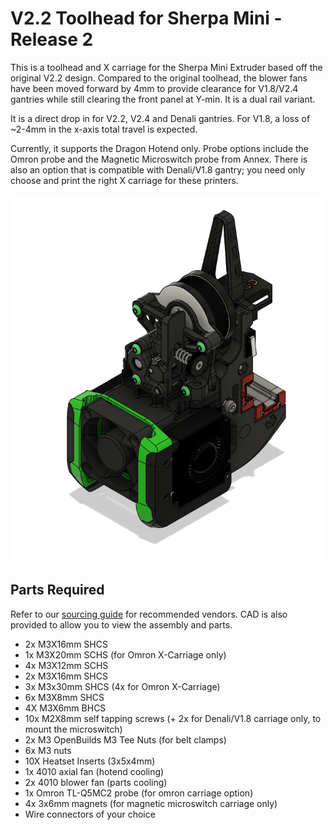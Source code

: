 # V2.2 Toolhead for Sherpa Mini - Release 2

This is a toolhead and X carriage for the Sherpa Mini Extruder based off the original V2.2 design. Compared to the original toolhead, the blower fans have been moved forward by 4mm to provide clearance for V1.8/V2.4 gantries while still clearing the front panel at Y-min. It is a dual rail variant.

It is a direct drop in for V2.2, V2.4 and Denali gantries. For V1.8, a loss of ~2-4mm in the x-axis total travel is expected.

Currently, it supports the Dragon Hotend only. Probe options include the Omron probe and the Magnetic Microswitch probe from Annex. There is also an option that is compatible with Denali/V1.8 gantry; you need only choose and print the right X carriage for these printers.

![Image of V2.2 X Carriage](./Images/v2.2_sherpa_toolhead_carriage_mod_rev2.png)

## Parts Required

Refer to our [sourcing guide](https://docs.google.com/spreadsheets/u/1/d/1O3eyVuQ6M4F03MJSDs4Z71_XyNjXL5HFTZr1jsaAtRc/htmlview#) for recommended vendors. CAD is also provided to allow you to view the assembly and parts.

- 2x M3X16mm SHCS
- 1x M3X20mm SCHS (for Omron X-Carriage only)
- 4x M3X12mm SCHS
- 2x M3X16mm SHCS
- 3x M3x30mm SHCS (4x for Omron X-Carriage)
- 6x M3X8mm SHCS
- 4X M3X6mm BHCS
- 10x M2X8mm self tapping screws (+ 2x for Denali/V1.8 carriage only, to mount the microswitch)
- 2x M3 OpenBuilds M3 Tee Nuts (for belt clamps)
- 6x M3 nuts
- 10X Heatset Inserts (3x5x4mm)
- 1x 4010 axial fan (hotend cooling)
- 2x 4010 blower fan (parts cooling)
- 1x Omron TL-Q5MC2 probe (for omron carriage option)
- 4x 3x6mm magnets (for magnetic microswitch carriage only)
- Wire connectors of your choice





